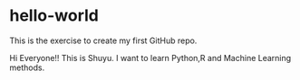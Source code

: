 # hello-world
This is the exercise to create my first GitHub repo. 

Hi Everyone!! This is Shuyu. I want to learn Python,R and Machine Learning methods. 
